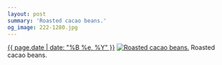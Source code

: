 ```yaml
---
layout: post
summary: 'Roasted cacao beans.'
og_image: 222-1280.jpg
---
```


<p>
  <time><a href="/222">{{ page.date | date: "%B %e, %Y" }}</a></time>
  <a href="/222"><img src="{{ site.assets_url }}/222-640.jpg" srcset="{{ site.assets_url }}/222-1280.jpg 1280w, {{ site.assets_url }}/222-960.jpg 960w, {{ site.assets_url }}/222-640.jpg 640w, {{ site.assets_url }}/222-320.jpg 320w" sizes="(min-width: 700px) 50vw, calc(100vw - 2rem)" alt="Roasted cacao beans." /></a>
  <span>Roasted cacao beans.</span>
</p>
